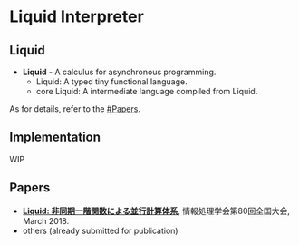 # Liquid Interpreter

## Liquid

- **Liquid** - A calculus for asynchronous programming.
  - Liquid: A typed tiny functional language.
  - core Liquid: A intermediate language compiled from Liquid.

As for details, refer to the [#Papers](#Papers).

## Implementation
WIP

## Papers

- [**Liquid: 非同期一階関数による並行計算体系**](http://www.ipsj.or.jp/award/9faeag0000004ej9-att/6J-05.pdf), 情報処理学会第80回全国大会, March 2018.
- others (already submitted for publication)
